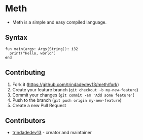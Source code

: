 # Meth
 - Meth is a simple and easy compiled language.

## Syntax
```
fun main(args: Args(String)): i32
  print("Hello, world")
end
```

## Contributing

1. Fork it (<https://github.com/trindadedev13/meth/fork>)
2. Create your feature branch (`git checkout -b my-new-feature`)
3. Commit your changes (`git commit -am 'Add some feature'`)
4. Push to the branch (`git push origin my-new-feature`)
5. Create a new Pull Request

## Contributors

- [trindadedev13](https://github.com/trindadedev13) - creator and maintainer